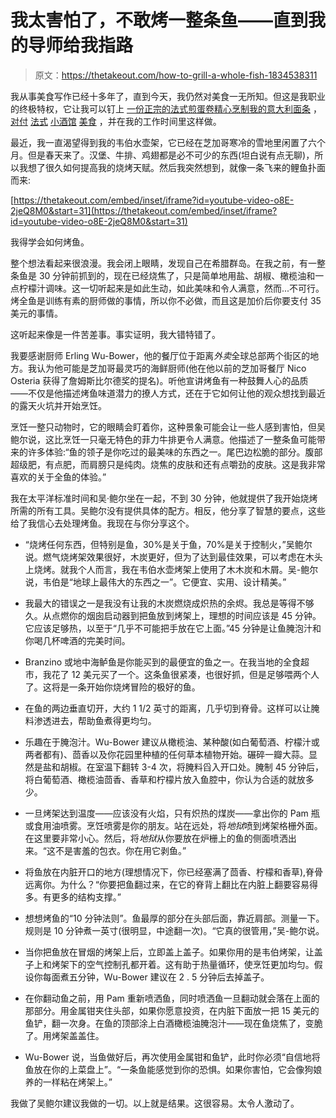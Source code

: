 # 我太害怕了，不敢烤一整条鱼——直到我的导师给我指路

> 原文：<https://thetakeout.com/how-to-grill-a-whole-fish-1834538311>

我从事美食写作已经十多年了，直到今天，我仍然对美食一无所知。但这是我职业的终极特权，它让我可以钉上 [一份正宗的法式煎蛋卷](https://thetakeout.com/4-lessons-tips-in-how-to-make-omelettes-1832765134)[精心烹制我的意大利面条](https://thetakeout.com/lessons-from-the-school-of-spaghetti-carbonara-1798259380) ， [对付](https://thetakeout.com/anthony-bourdain-les-halles-cookbook-french-onion-soup-1833361381) [法式](https://thetakeout.com/anthony-bourdain-les-halles-cookbook-boeuf-bourguignon-1833392149) [小酒馆](https://thetakeout.com/anthony-bourdain-les-halles-cookbook-pork-rillette-1833418748) [美食](https://thetakeout.com/anthony-bourdain-les-halles-cookbook-skate-grenobloise-1833453886) ，并在我的工作时间里这样做。



最近，我一直渴望得到我的韦伯水壶架，它已经在芝加哥寒冷的雪地里闲置了六个月。但是春天来了。汉堡、牛排、鸡翅都是必不可少的东西(坦白说有点无聊)，所以我想了很久如何提高我的烧烤天赋。然后我突然想到，就像一条飞来的鲤鱼扑面而来:

 [https://thetakeout.com/embed/inset/iframe?id=youtube-video-o8E-2jeQ8M0&start=31](https://thetakeout.com/embed/inset/iframe?id=youtube-video-o8E-2jeQ8M0&start=31) 

我得学会如何烤鱼。

整个想法看起来很浪漫。我会闭上眼睛，发现自己在希腊群岛。在我之前，有一整条鱼是 30 分钟前抓到的，现在已经烧焦了，只是简单地用盐、胡椒、橄榄油和一点柠檬汁调味。这一切听起来是如此生动，如此美味和令人满意，然而...不可行。烤全鱼是训练有素的厨师做的事情，所以你不必做，而且这是加价后你要支付 35 美元的事情。

这听起来像是一件苦差事。事实证明，我大错特错了。

我要感谢厨师 Erling Wu-Bower，他的餐厅位于距离*外卖*全球总部两个街区的地方。我认为他可能是芝加哥最灵巧的海鲜厨师(他在他以前的芝加哥餐厅 Nico Osteria 获得了詹姆斯比尔德奖的提名)。听他宣讲烤鱼有一种鼓舞人心的品质——不仅是他描述烤鱼味道潜力的撩人方式，还在于它如何让他的观众想找到最近的露天火坑并开始烹饪。

烹饪一整只动物时，它的眼睛会盯着你，这种景象可能会让一些人感到害怕，但吴鲍尔说，这比烹饪一只毫无特色的菲力牛排更令人满意。他描述了一整条鱼可能带来的许多体验:“鱼的领子是你吃过的最美味的东西之一。尾巴边松脆的部分。腹部超级肥，有点肥，而肩膀只是纯肉。烧焦的皮肤和还有点嚼劲的皮肤。这是我非常喜欢的关于全鱼的体验。”

我在太平洋标准时间和吴·鲍尔坐在一起，不到 30 分钟，他就提供了我开始烧烤所需的所有工具。吴鲍尔没有提供具体的配方。相反，他分享了智慧的要点，这些给了我信心去处理烤鱼。我现在与你分享这个。

*   “烧烤任何东西，但特别是鱼，30%是关于鱼，70%是关于控制火，”吴鲍尔说。燃气烧烤架效果很好，木炭更好，但为了达到最佳效果，可以考虑在木头上烧烤。就我个人而言，我在韦伯水壶烤架上使用了木木炭和木屑。吴-鲍尔说，韦伯是“地球上最伟大的东西之一”。它便宜、实用、设计精美。”

*   我最大的错误之一是我没有让我的木炭燃烧成炽热的余烬。我总是等得不够久。从点燃你的烟囱启动器到把鱼放到烤架上，理想的时间应该是 45 分钟。它应该足够热，以至于“几乎不可能把手放在它上面。”45 分钟是让鱼腌泡汁和你喝几杯啤酒的完美时间。
*   Branzino 或地中海鲈鱼是你能买到的最便宜的鱼之一。在我当地的全食超市，我花了 12 美元买了一个。这条鱼很紧凑，也很好抓，但是足够喂两个人了。这将是一条开始你烧烤冒险的极好的鱼。

*   在鱼的两边垂直切开，大约 1 1/2 英寸的距离，几乎切到脊骨。这样可以让腌料渗透进去，帮助鱼煮得更均匀。
*   乐趣在于腌泡汁。Wu-Bower 建议从橄榄油、某种酸(如白葡萄酒、柠檬汁或两者都有)、茴香以及你花园里种植的任何草本植物开始。碾碎一瓣大蒜。显然是盐和胡椒。在室温下翻转 3-4 次，将腌料舀入开口处。腌制 45 分钟后，将白葡萄酒、橄榄油茴香、香草和柠檬片放入鱼腔中，你认为合适的就放多少。
*   一旦烤架达到温度——应该没有火焰，只有炽热的煤炭——拿出你的 Pam 瓶或食用油喷雾。烹饪喷雾是你的朋友。站在远处，将*地狱*喷到烤架格栅外面。在这里要非常小心。然后，将*地狱*从你要放在炉栅上的鱼的侧面喷洒出来。“这不是害羞的包衣。你在用它剥鱼。”

*   将鱼放在内脏开口的地方(理想情况下，你已经塞满了茴香、柠檬和香草),脊骨远离你。为什么？“你要把鱼翻过来，在它的脊背上翻比在内脏上翻要容易得多。有更多的结构支撑。”

*   想想烤鱼的“10 分钟法则”。鱼最厚的部分在头部后面，靠近肩部。测量一下。规则是 10 分钟煮一英寸(很明显，中途翻一次)。“它真的很管用，”吴-鲍尔说。
*   当你把鱼放在冒烟的烤架上后，立即盖上盖子。如果你用的是韦伯烤架，让盖子上和烤架下的空气控制孔都开着。这有助于热量循环，使烹饪更加均匀。假设你每面煮五分钟，Wu-Bower 建议在 2 . 5 分钟后去掉盖子。
*   在你翻动鱼之前，用 Pam 重新喷洒鱼，同时喷洒鱼一旦翻动就会落在上面的那部分。用金属钳夹住头部，如果你愿意投资，在内脏下面放一把 15 美元的鱼铲，翻一次身。在鱼的顶部涂上白酒橄榄油腌泡汁——现在鱼烧焦了，变脆了。用烤架盖盖住。
*   Wu-Bower 说，当鱼做好后，再次使用金属钳和鱼铲，此时你必须“自信地将鱼放在你的上菜盘上”。“一条鱼能感觉到你的恐惧。如果你害怕，它会像狗娘养的一样粘在烤架上。”

我做了吴鲍尔建议我做的一切。以上就是结果。这很容易。太令人激动了。
